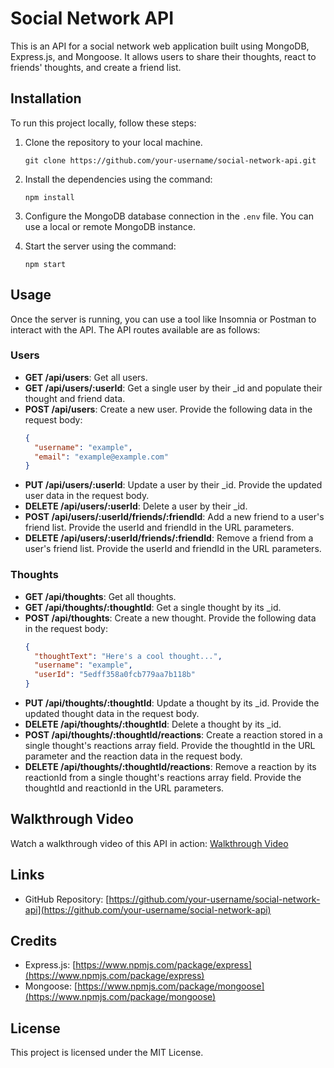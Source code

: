 # Social Network API

This is an API for a social network web application built using MongoDB, Express.js, and Mongoose. It allows users to share their thoughts, react to friends' thoughts, and create a friend list.

## Installation

To run this project locally, follow these steps:

1. Clone the repository to your local machine.
   ```shell
   git clone https://github.com/your-username/social-network-api.git
   ```

2. Install the dependencies using the command:
   ```shell
   npm install
   ```

3. Configure the MongoDB database connection in the `.env` file. You can use a local or remote MongoDB instance.

4. Start the server using the command:
   ```shell
   npm start
   ```

## Usage

Once the server is running, you can use a tool like Insomnia or Postman to interact with the API. The API routes available are as follows:

### Users

- **GET /api/users**: Get all users.
- **GET /api/users/:userId**: Get a single user by their _id and populate their thought and friend data.
- **POST /api/users**: Create a new user. Provide the following data in the request body:
  ```json
  {
    "username": "example",
    "email": "example@example.com"
  }
  ```
- **PUT /api/users/:userId**: Update a user by their _id. Provide the updated user data in the request body.
- **DELETE /api/users/:userId**: Delete a user by their _id.
- **POST /api/users/:userId/friends/:friendId**: Add a new friend to a user's friend list. Provide the userId and friendId in the URL parameters.
- **DELETE /api/users/:userId/friends/:friendId**: Remove a friend from a user's friend list. Provide the userId and friendId in the URL parameters.

### Thoughts

- **GET /api/thoughts**: Get all thoughts.
- **GET /api/thoughts/:thoughtId**: Get a single thought by its _id.
- **POST /api/thoughts**: Create a new thought. Provide the following data in the request body:
  ```json
  {
    "thoughtText": "Here's a cool thought...",
    "username": "example",
    "userId": "5edff358a0fcb779aa7b118b"
  }
  ```
- **PUT /api/thoughts/:thoughtId**: Update a thought by its _id. Provide the updated thought data in the request body.
- **DELETE /api/thoughts/:thoughtId**: Delete a thought by its _id.
- **POST /api/thoughts/:thoughtId/reactions**: Create a reaction stored in a single thought's reactions array field. Provide the thoughtId in the URL parameter and the reaction data in the request body.
- **DELETE /api/thoughts/:thoughtId/reactions**: Remove a reaction by its reactionId from a single thought's reactions array field. Provide the thoughtId and reactionId in the URL parameters.


## Walkthrough Video

Watch a walkthrough video of this API in action: [Walkthrough Video](https://drive.google.com/file/d/1B1i5n8IBTla7XLtPjG79XANmvKmnE57P/view?usp=drive_link)

## Links

- GitHub Repository: [https://github.com/your-username/social-network-api](https://github.com/your-username/social-network-api)

## Credits

- Express.js: [https://www.npmjs.com/package/express](https://www.npmjs.com/package/express)
- Mongoose: [https://www.npmjs.com/package/mongoose](https://www.npmjs.com/package/mongoose)

## License

This project is licensed under the MIT License.
